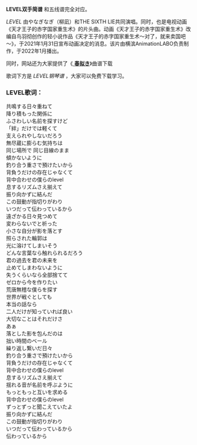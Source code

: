 

**LEVEL双手简谱** 和五线谱完全对应。

_LEVEL_ 由やなぎなぎ（柳凪）和THE SIXTH
LIE共同演唱。同时，也是电视动画《天才王子的赤字国家重生术》的片头曲。动画《天才王子的赤字国家重生术》改编自鸟羽彻创作的轻小说作品《天才王子的赤字国家重生术～对了，就来卖国吧～》，于2021年1月31日宣布动画决定的消息。该片由横滨AnimationLABO负责制作，于2022年1月播出。

同时，网站还为大家提供了《[ **春拟き**](Music-6051-春拟き-我的青春恋爱喜剧果然有问题续OP.html "春拟き")》曲谱下载

歌词下方是 _LEVEL钢琴谱_ ，大家可以免费下载学习。

### LEVEL歌词：

共鳴する日々重ねて  
降り積もった関係に  
ふさわしい名前を探すけど  
「絆」だけでは軽くて  
支えられやしないだろう  
無尽蔵に膨らむ気持ちは  
同じ場所で 同じ目線のまま  
傾かないように  
釣り合う重さで預けたいから  
背負うだけの存在じゃなくて  
背中合わせの僕らのlevel  
息するリズムさえ揃えて  
振り向かずに結んだ  
この鼓動が指切りがわり  
いつだって伝わっているから  
遠ざかる日々見つめて  
変わらないでと祈った  
小さな自分が影を落とす  
照らされた輪郭は  
光に溶けてしまいそう  
どんな言葉なら触れられるだろう  
君の過去を君の未来を  
止めてしまわないように  
失うくらいなら全部捨てて  
ゼロから今を作りたい  
荒唐無稽な僕らを探す  
世界が戦ぐとしても  
本当の話なら  
二人だけが知っていれば良い  
大切なことはそれだけさ  
あぁ  
落とした影を包んだのは  
拙い時間のベール  
繰り返し繋いだ日々  
釣り合う重さで預けたいから  
背負うだけの存在じゃなくて  
背中合わせの僕らのlevel  
息するリズムさえ揃えて  
揺れる音が名前を呼ぶように  
もっともっと互いを求める  
背中合わせの僕らのlevel  
ずっとずっと聞こえていたよ  
振り向かずに結んだ  
この鼓動が指切りがわり  
いつだって伝わっているから  
伝わっているから

